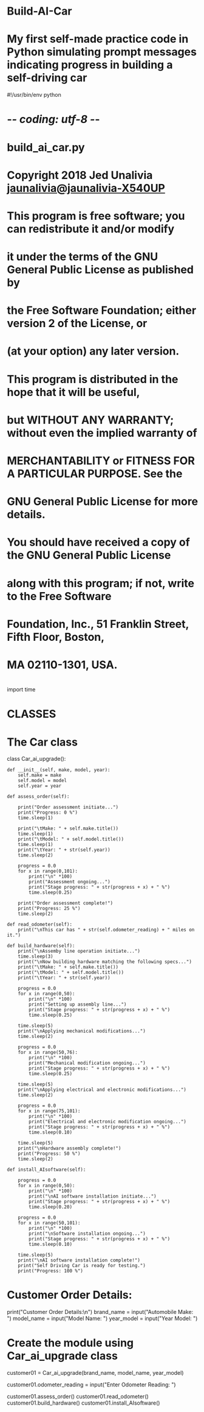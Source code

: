 # Build-AI-Car
# My first self-made practice code in Python simulating prompt messages indicating progress in building a self-driving car
#!/usr/bin/env python
# -*- coding: utf-8 -*-
#
#  build_ai_car.py
#
#  Copyright 2018 Jed Unalivia <jaunalivia@jaunalivia-X540UP>
#
#  This program is free software; you can redistribute it and/or modify
#  it under the terms of the GNU General Public License as published by
#  the Free Software Foundation; either version 2 of the License, or
#  (at your option) any later version.
#
#  This program is distributed in the hope that it will be useful,
#  but WITHOUT ANY WARRANTY; without even the implied warranty of
#  MERCHANTABILITY or FITNESS FOR A PARTICULAR PURPOSE.  See the
#  GNU General Public License for more details.
#
#  You should have received a copy of the GNU General Public License
#  along with this program; if not, write to the Free Software
#  Foundation, Inc., 51 Franklin Street, Fifth Floor, Boston,
#  MA 02110-1301, USA.
#
#
import time

# CLASSES
# The Car class
class Car_ai_upgrade():

	def __init__(self, make, model, year):
		self.make = make
		self.model = model
		self.year = year

	def assess_order(self):

		print("Order assessment initiate...")
		print("Progress: 0 %")
		time.sleep(1)

		print("\tMake: " + self.make.title())
		time.sleep(1)
		print("\tModel: " + self.model.title())
		time.sleep(1)
		print("\tYear: " + str(self.year))
		time.sleep(2)

		progress = 0.0
		for x in range(0,101):
			print("\n" *100)
			print("Assessment ongoing...")
			print("Stage progress: " + str(progress + x) + " %")
			time.sleep(0.25)

		print("Order assessment complete!")
		print("Progress: 25 %")
		time.sleep(2)

	def read_odometer(self):
		print("\nThis car has " + str(self.odometer_reading) + " miles on it.")

	def build_hardware(self):
		print("\nAssemby line operation initiate...")
		time.sleep(3)
		print("\nNow building hardware matching the following specs...")
		print("\tMake: " + self.make.title())
		print("\tModel: " + self.model.title())
		print("\tYear: " + str(self.year))

		progress = 0.0
		for x in range(0,50):
			print("\n" *100)
			print("Setting up assembly line...")
			print("Stage progress: " + str(progress + x) + " %")
			time.sleep(0.25)

		time.sleep(5)
		print("\nApplying mechanical modifications...")
		time.sleep(2)

		progress = 0.0
		for x in range(50,76):
			print("\n" *100)
			print("Mechanical modification ongoing...")
			print("Stage progress: " + str(progress + x) + " %")
			time.sleep(0.25)

		time.sleep(5)
		print("\nApplying electrical and electronic modifications...")
		time.sleep(2)

		progress = 0.0
		for x in range(75,101):
			print("\n" *100)
			print("Electrical and electronic modification ongoing...")
			print("Stage progress: " + str(progress + x) + " %")
			time.sleep(0.10)

		time.sleep(5)
		print("\nHardware assembly complete!")
		print("Progress: 50 %")
		time.sleep(2)

	def install_AIsoftware(self):

		progress = 0.0
		for x in range(0,50):
			print("\n" *100)
			print("\nAI software installation initiate...")
			print("Stage progress: " + str(progress + x) + " %")
			time.sleep(0.20)

		progress = 0.0
		for x in range(50,101):
			print("\n" *100)
			print("\nSoftware installation ongoing...")
			print("Stage progress: " + str(progress + x) + " %")
			time.sleep(0.10)

		time.sleep(5)
		print("\nAI software installation complete!")
		print("Self Driving Car is ready for testing.")
		print("Progress: 100 %")
# Customer Order Details:
print("Customer Order Details:\n")
brand_name = input("Automobile Make: ")
model_name = input("Model Name: ")
year_model = input("Year Model: ")

# Create the module using Car_ai_upgrade class
customer01 = Car_ai_upgrade(brand_name, model_name, year_model)

customer01.odometer_reading = input("Enter Odometer Reading: ")

customer01.assess_order()
customer01.read_odometer()
customer01.build_hardware()
customer01.install_AIsoftware()
